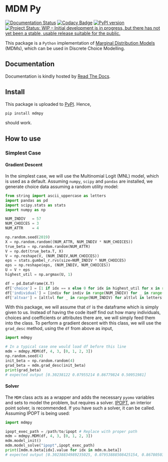 # MDM Py

[![Documentation Status](https://readthedocs.org/projects/mdmpy/badge/?version=latest)](https://mdmpy.readthedocs.io/en/latest/?badge=latest)
[![Codacy Badge](https://api.codacy.com/project/badge/Grade/c13f603535364a7ba5a6a18ea6756a64)](https://app.codacy.com/app/justanothergithubber/mdmpy?utm_source=github.com&utm_medium=referral&utm_content=justanothergithubber/mdmpy&utm_campaign=Badge_Grade_Dashboard)
[![PyPI version](https://badge.fury.io/py/mdmpy.svg)](https://badge.fury.io/py/mdmpy)
[![Project Status: WIP – Initial development is in progress, but there has not yet been a stable, usable release suitable for the public.](https://www.repostatus.org/badges/latest/wip.svg)](https://www.repostatus.org/#wip)

This package is a `Python` implementation of
[Marginal Distribution Models](https://pubsonline.informs.org/doi/10.1287/mnsc.2014.1906)
(MDMs), which can be used in Discrete Choice Modelling.

## Documentation

Documentation is kindly hosted by
[Read The Docs](https://mdmpy.readthedocs.io/ "mdmpy Documentation").

## Install

This package is uploaded to
[PyPI](https://pypi.org/ "Python Package Index"). Hence,

```bat
pip install mdmpy
```

should work.

## How to use

### Simplest Case

#### Gradient Descent

In the simplest case, we will use the Multinomial Logit (MNL) model,
which is used as a default. Assuming `numpy`, `scipy` and `pandas` are
installed, we generate choice data assuming a random utility model:

```python
from string import ascii_uppercase as letters
import pandas as pd
import scipy.stats as stats
import numpy as np

NUM_INDIV   = 57
NUM_CHOICES = 3
NUM_ATTR    = 4

np.random.seed(2019)
X = np.random.random((NUM_ATTR, NUM_INDIV * NUM_CHOICES))
true_beta = np.random.random(NUM_ATTR)
V = np.dot(true_beta.T, X)
V = np.reshape(V, (NUM_INDIV,NUM_CHOICES))
eps = stats.gumbel_r.rvs(size=NUM_INDIV * NUM_CHOICES)
eps = np.reshape(eps, (NUM_INDIV, NUM_CHOICES))
U = V + eps
highest_util = np.argmax(U, 1)

df = pd.DataFrame(X.T)
df['choice'] = [1 if idx == x else 0 for idx in highest_util for x in range(NUM_CHOICES)]
df['individual'] = [indiv for indiv in range(NUM_INDIV) for _ in range(NUM_CHOICES)]
df['altvar'] = [altlvl for _ in range(NUM_INDIV) for altlvl in letters[:NUM_CHOICES]]
```

With this package, we will assume that `df` is the dataframe which is
simply given to us. Instead of having the code itself find out how
many individuals, choices and coefficients or attributes there are, we
will simply feed them into the class. To perform a gradient descent
with this class, we will use the `grad_desc` method, using the `df`
from above as input,

```python
import mdmpy

# In a typical case one would load df before this line
mdm = mdmpy.MDM(df, 4, 3, [0, 1, 2, 3])
np.random.seed(4)
init_beta = np.random.random(4)
grad_beta = mdm.grad_desc(init_beta)
print(grad_beta)
# expected output [0.30238122 0.07955214 0.86779824 0.50951981]
```

#### Solver

The `MDM` class acts as a wrapper and adds the necessary `pyomo`
variables and sets to model the problem, but requires a solver.
[IPOPT](https://projects.coin-or.org/Ipopt "Ipopt home page"), an
interior point solver, is recommended. If you have such a solver, it
can be called. Assuming IPOPT is being used:

```python
import mdmpy

ipopt_exec_path = /path/to/ipopt # Replace with proper path
mdm = mdmpy.MDM(df, 4, 3, [0, 1, 2, 3])
mdm.model_init()
mdm.model_solve("ipopt",ipopt_exec_path)
print([mdm.m.beta[idx].value for idx in mdm.m.beta])
# expected output [0.30238834989235025, 0.07953888508425154, 0.8678050334295714, 0.5095096796373667]
```
